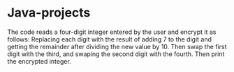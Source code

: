 # Java-projects
The code reads a four-digit integer entered by the user and encrypt it as follows: Replacing each digit with the result of adding 7
to the digit and getting the remainder after dividing the new value by 10. Then swap the first digit
with the third, and swaping the second digit with the fourth. Then print the encrypted integer. 
